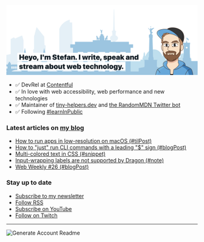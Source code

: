 <img alt="Heyo, I'm Stefan. I write and speak about web technology." src="https://raw.githubusercontent.com/stefanjudis/stefanjudis/main/screenshot.png">

- ✅ DevRel at [Contentful](https://www.contentful.com)
- ✅ In love with web accessibility, web performance and new technologies
- ✅ Maintainer of [tiny-helpers.dev](https://tiny-helpers.dev) and [the RandomMDN Twitter bot](https://twitter.com/randomMDN)
- ✅ Following [#learnInPublic](https://www.stefanjudis.com/today-i-learned/)
### Latest articles on [my blog](https://www.stefanjudis.com)

<!-- BLOG-POST-LIST:START -->
- [How to run apps in low-resolution on macOS (#tilPost)](https://www.stefanjudis.com/today-i-learned/how-to-run-apps-in-low-resolution-on-macos/)
- [How to "just" run CLI commands with a leading "$" sign (#blogPost)](https://www.stefanjudis.com/blog/how-to-run-commands-with-a-leading-usd-sign/)
- [Multi-colored text in CSS (#snippet)](https://www.stefanjudis.com/snippets/multi-colored-text-in-css/)
- [Input-wrapping labels are not supported by Dragon (#note)](https://www.stefanjudis.com/notes/input-wrapping-labels-are-not-supported-by-dragon/)
- [Web Weekly #26 (#blogPost)](https://www.stefanjudis.com/blog/web-weekly-26/)
<!-- BLOG-POST-LIST:END -->

### Stay up to date

- [Subscribe to my newsletter](https://www.stefanjudis.com/newsletter/)
- [Follow RSS](https://www.stefanjudis.com/feeds/)
- [Subscribe on YouTube](https://youtube.com/c/stefanjudis)
- [Follow on Twitch](https://www.twitch.tv/stefanjudis)

---

![Generate Account Readme](https://github.com/stefanjudis/stefanjudis/workflows/Generate%20Account%20Readme/badge.svg)

